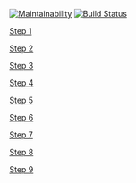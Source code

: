 [![Maintainability](https://api.codeclimate.com/v1/badges/73819d8753f1c9a83279/maintainability)](https://codeclimate.com/github/caviarman/project-lvl1-s360/maintainability)
[![Build Status](https://travis-ci.org/caviarman/project-lvl1-s360.svg?branch=master)](https://travis-ci.org/caviarman/project-lvl1-s360)

[Step 1](https://asciinema.org/a/YAXGGMnLgdaf3RetZfkFHHZVF)

[Step 2](https://asciinema.org/a/eDRldmi85ovJDZJyGE0SXVCHM)

[Step 3](https://asciinema.org/a/x09RwaPqF1agO27n5s3JYQFQX)

[Step 4](https://asciinema.org/a/oDVxtJLMXMxer1SPlbu8mseXm)

[Step 5](https://asciinema.org/a/PBpKgHFlFvJyeguVFSz8C9OgC)

[Step 6](https://asciinema.org/a/bQi1L9m1Sl3bN9wk0P7jIuHTr)

[Step 7](https://asciinema.org/a/mFLlOkICDSpGLZr2HTReiSBBk)

[Step 8]()

[Step 9]()

